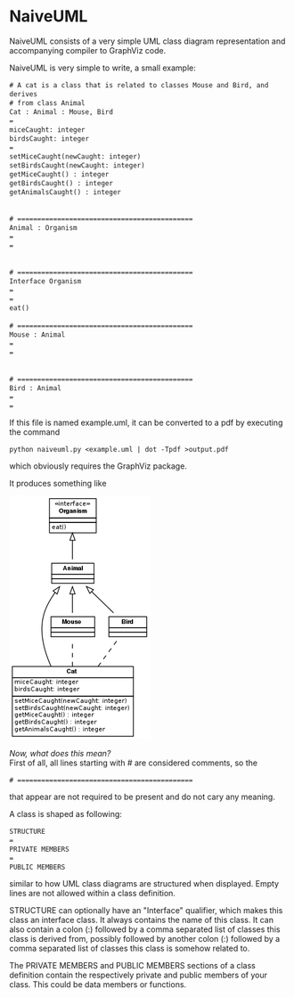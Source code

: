NaiveUML
========
NaiveUML consists of a very simple UML class diagram representation and
accompanying compiler to GraphViz code. 

NaiveUML is very simple to write, a small example:

    # A cat is a class that is related to classes Mouse and Bird, and derives
	# from class Animal
    Cat : Animal : Mouse, Bird
	=
	miceCaught: integer
	birdsCaught: integer
	=
	setMiceCaught(newCaught: integer)
	setBirdsCaught(newCaught: integer)
	getMiceCaught() : integer
	getBirdsCaught() : integer
	getAnimalsCaught() : integer


    # ============================================
	Animal : Organism
	=
	=


    # ============================================
	Interface Organism
	=
	=
	eat()

    # ============================================
	Mouse : Animal
	=
	=


    # ============================================
	Bird : Animal
	=
	=

If this file is named example.uml, it can be converted to a pdf by executing
the command 

    python naiveuml.py <example.uml | dot -Tpdf >output.pdf

which obviously requires the GraphViz package. 

It produces something like

![Example output](https://github.com/Ivesvdf/NaiveUML/raw/master/example_output.png)

*Now, what does this mean?*  
First of all, all lines starting with # are considered comments, so the 

    # ============================================
	
that appear are not required to be present and do not cary any meaning. 

A class is shaped as following:

    STRUCTURE
    =
    PRIVATE MEMBERS
    =
    PUBLIC MEMBERS

similar to how UML class diagrams are structured when displayed. Empty lines
are not allowed within a class definition. 

STRUCTURE can optionally have an "Interface" qualifier, which makes this class
an interface class. It always contains the name of this class. It can also
contain a colon (:) followed by a comma separated list of classes this class
is derived from, possibly followed by another colon (:) followed by a comma
separated list of classes this class is somehow related to. 

The PRIVATE MEMBERS and PUBLIC MEMBERS sections of a class definition contain
the respectively private and public members of your class. This could be data
members or functions. 

